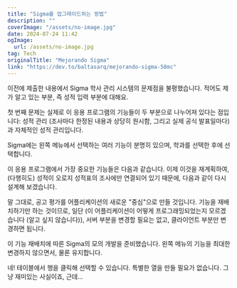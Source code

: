 ```yaml
---
title: "Sigma를 업그레이드하는 방법"
description: ""
coverImage: "/assets/no-image.jpg"
date: 2024-07-24 11:42
ogImage: 
  url: /assets/no-image.jpg
tag: Tech
originalTitle: "Mejorando Sigma"
link: "https://dev.to/baltasarq/mejorando-sigma-58mc"
---
```



이전에 제출한 내용에서 Sigma 학사 관리 시스템의 문제점을 불평했습니다. 적어도 제가 알고 있는 부분, 즉 성적 입력 부분에 대해요.

첫 번째 문제는 실제로 이 응용 프로그램의 기능들이 두 부분으로 나누어져 있다는 점입니다: 성적 관리 (조사마다 한정된 내용과 상당히 원시함, 그리고 실제 공식 발표일마다)과 자체적인 성적 관리입니다.

Sigma에는 왼쪽 메뉴에서 선택하는 여러 기능이 분명히 있으며, 학과를 선택한 후에 선택합니다.

이 응용 프로그램에서 가장 중요한 기능들은 다음과 같습니다. 이제 이것을 재계획하여, (다행히도) 성적이 오로지 성적표의 조사에만 연결되어 있기 때문에, 다음과 같이 다시 설계해 보겠습니다.

<div class="content-ad"></div>

말 그대로, 공고 평가를 어플리케이션의 새로운 "중심"으로 만들 것입니다. 기능을 재배치하기만 하는 것이므로, 일단 (이 어플리케이션이 어떻게 프로그래밍되었는지 모르겠습니다 (알고 싶지 않습니다)), 서버 부분을 변경할 필요는 없고, 클라이언트 부분만 변경하면 됩니다.

이 기능 재배치에 따른 Sigma의 모의 개발을 준비했습니다. 왼쪽 메뉴의 기능을 최대한 변경하지 않으면서, 물론 유지합니다.

네! 테이블에서 행을 클릭해 선택할 수 있습니다. 특별한 열을 만들 필요가 없습니다. 그냥 재미있는 사실이죠, 근데...